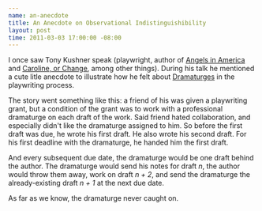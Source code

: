```yaml
---
name: an-anecdote
title: An Anecdote on Observational Indistinguishibility
layout: post
time: 2011-03-03 17:00:00 -08:00
---
```


I once saw Tony Kushner speak (playwright, author of [Angels in America][1] and
[Caroline, or Change][2], among other things).   During his talk he mentioned a
cute litle anecdote to illustrate how he felt about [Dramaturges][3] in the
playwriting process.  

The story went something like this:  a friend of his was given a playwriting
grant, but a condition of the grant was to work with a professional dramaturge on
each draft of the work.  Said friend hated collaboration, and especially didn't
like the dramaturge assigned to him.  So before the first draft was due, he wrote
his first draft.  He also wrote his second draft.  For his first deadline 
with the dramaturge, he handed him the first draft.  

And every subsequent due date, the dramaturge would be one draft behind the
author. The dramaturge would send his notes for draft *n*, the author would throw
them away, work on draft *n + 2*, and send the dramaturge the already-existing
draft *n + 1* at the next due date.

As far as we know, the dramaturge never caught on.

   [1]: http://en.wikipedia.org/wiki/Angels_in_America

   [2]: http://en.wikipedia.org/wiki/Caroline,_or_Change

   [3]: http://en.wikipedia.org/wiki/Dramaturge
